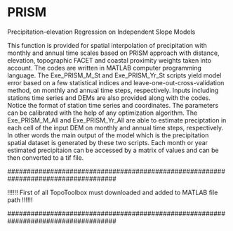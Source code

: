 # PRISM
Precipitation-elevation Regression on Independent Slope Models 

This function is provided for spatial interpolation of precipitation with monthly and annual time scales based on PRISM approach with distance, elevation, topographic FACET and coastal proximity weights taken into account. The codes are written in MATLAB computer programming language.
The Exe_PRISM_M_St and Exe_PRISM_Yr_St scripts yield model error based on a few statistical indices and leave-one-out-cross-validation method, on monthly and annual time steps, respectively. Inputs including stations time series and DEMs are also provided along with the codes. Notice the format of station time series and coordinates.  The parameters can be calibrated with the help of any optimization algorithm.
The Exe_PRISM_M_All and Exe_PRISM_Yr_All are able to estimate preciptation in each cell of the input DEM on monthly and annual time steps, respectively. In other words the main output of the model which is the precipitation spatial dataset is generated by these two scripts. Each month or year estimated precipitaion can be accessed by a matrix of values and can be then converted to a tif file.

####################################################################################

!!!!!! First of all TopoToolbox must downloaded and added to MATLAB file path !!!!!!

####################################################################################
